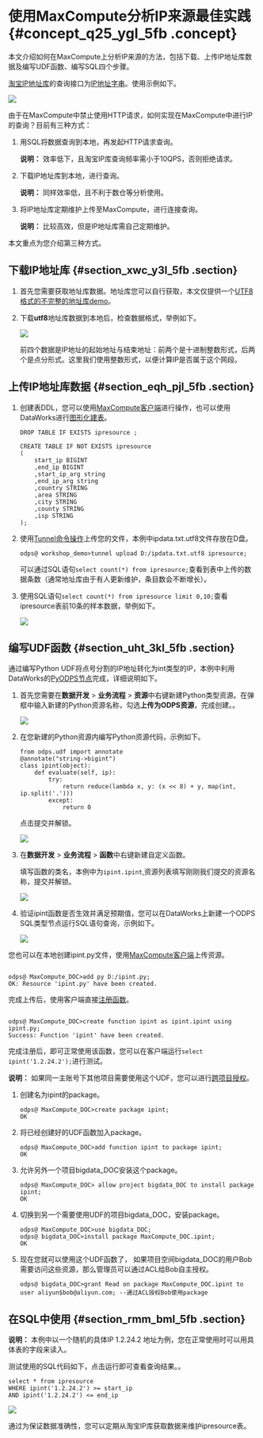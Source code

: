 # 使用MaxCompute分析IP来源最佳实践 {#concept_q25_ygl_5fb .concept}

本文介绍如何在MaxCompute上分析IP来源的方法，包括下载、上传IP地址库数据及编写UDF函数、编写SQL四个步骤。

[淘宝IP地址库](http://ip.taobao.com/)的查询接口为[IP地址字串](http://ip.taobao.com/service/getIpInfo.php?ip=[ip%E5%9C%B0%E5%9D%80%E5%AD%97%E4%B8%B2])。使用示例如下。

![](http://static-aliyun-doc.oss-cn-hangzhou.aliyuncs.com/assets/img/63437/154763039431905_zh-CN.png)

由于在MaxCompute中禁止使用HTTP请求，如何实现在MaxCompute中进行IP的查询？目前有三种方式：

1.  用SQL将数据查询到本地，再发起HTTP请求查询。

    **说明：** 效率低下，且淘宝IP库查询频率需小于10QPS，否则拒绝请求。

2.  下载IP地址库到本地，进行查询。

    **说明：** 同样效率低，且不利于数仓等分析使用。

3.  将IP地址库定期维护上传至MaxCompute，进行连接查询。

    **说明：** 比较高效，但是IP地址库需自己定期维护。


本文重点为您介绍第三种方式。

## 下载IP地址库 {#section_xwc_y3l_5fb .section}

1.  首先您需要获取地址库数据。地址库您可以自行获取，本文仅提供一个[UTF8格式的不完整的地址库demo](http://docs-aliyun.cn-hangzhou.oss.aliyun-inc.com/assets/attach/102762/cn_zh/1547530733280/ipdata.txt.utf8)。
2.  下载**utf8**地址库数据到本地后，检查数据格式，举例如下。

    ![](http://static-aliyun-doc.oss-cn-hangzhou.aliyuncs.com/assets/img/63437/154763039431907_zh-CN.png)

    前四个数据是IP地址的起始地址与结束地址：前两个是十进制整数形式，后两个是点分形式。这里我们使用整数形式，以便计算IP是否属于这个网段。


## 上传IP地址库数据 {#section_eqh_pjl_5fb .section}

1.  创建表DDL，您可以使用[MaxCompute客户端](../../../../../cn.zh-CN/工具及下载/客户端.md#)进行操作，也可以使用DataWorks进行[图形化建表](../../../../../cn.zh-CN/使用指南/数据开发/表管理.md#)。

    ```
    DROP TABLE IF EXISTS ipresource ;
    
    CREATE TABLE IF NOT EXISTS ipresource 
    (
        start_ip BIGINT
        ,end_ip BIGINT
        ,start_ip_arg string
        ,end_ip_arg string
        ,country STRING
        ,area STRING
        ,city STRING
        ,county STRING
        ,isp STRING
    );
    ```

2.  使用[Tunnel命令操作](../../../../../cn.zh-CN/用户指南/数据上传下载/Tunnel命令操作.md#)上传您的文件，本例中ipdata.txt.utf8文件存放在D盘。

    ```
    odps@ workshop_demo>tunnel upload D:/ipdata.txt.utf8 ipresource;
    ```

    可以通过SQL语句`select count(*) from ipresource;`查看到表中上传的数据条数（通常地址库由于有人更新维护，条目数会不断增长）。

3.  使用SQL语句`select count(*) from ipresource limit 0,10;`查看ipresource表前10条的样本数据，举例如下。

    ![](http://static-aliyun-doc.oss-cn-hangzhou.aliyuncs.com/assets/img/63437/154763039431909_zh-CN.png)


## 编写UDF函数 {#section_uht_3kl_5fb .section}

通过编写Python UDF将点号分割的IP地址转化为int类型的IP，本例中利用DataWorks的[PyODPS节点](../../../../../cn.zh-CN/最佳实践/在PyODPS任务中调用第三方包.md#)完成，详细说明如下。

1.  首先您需要在**数据开发** \> **业务流程** \> **资源**中右键新建Python类型资源。在弹框中输入新建的Python资源名称，勾选**上传为ODPS资源**，完成创建。。

    ![](http://static-aliyun-doc.oss-cn-hangzhou.aliyuncs.com/assets/img/63437/154763039431910_zh-CN.png)

2.  在您新建的Python资源内编写Python资源代码，示例如下。

    ```
    from odps.udf import annotate
    @annotate("string->bigint")
    class ipint(object):
    	def evaluate(self, ip):
    		try:
    			return reduce(lambda x, y: (x << 8) + y, map(int, ip.split('.')))
    		except:
    			return 0
    ```

    点击提交并解锁。

    ![](http://static-aliyun-doc.oss-cn-hangzhou.aliyuncs.com/assets/img/63437/154763039431911_zh-CN.png)

3.  在**数据开发** \> **业务流程** \> **函数**中右键新建自定义函数。

    填写函数的类名，本例中为`ipint.ipint`,资源列表填写刚刚我们提交的资源名称，提交并解锁。

    ![](http://static-aliyun-doc.oss-cn-hangzhou.aliyuncs.com/assets/img/63437/154763039431913_zh-CN.png)

4.  验证ipint函数是否生效并满足预期值，您可以在DataWorks上新建一个ODPS SQL类型节点运行SQL语句查询，示例如下。

    ![](http://static-aliyun-doc.oss-cn-hangzhou.aliyuncs.com/assets/img/63437/154763039531914_zh-CN.png)


您也可以在本地创建ipint.py文件，使用[MaxCompute客户端](../../../../../cn.zh-CN/工具及下载/客户端.md#)上传资源。

```

odps@ MaxCompute_DOC>add py D:/ipint.py;
OK: Resource 'ipint.py' have been created.

```

完成上传后，使用客户端直接[注册函数](../../../../../cn.zh-CN/用户指南/常用命令/函数操作.md#)。

```

odps@ MaxCompute_DOC>create function ipint as ipint.ipint using ipint.py;
Success: Function 'ipint' have been created.

```

完成注册后，即可正常使用该函数，您可以在客户端运行`select ipint('1.2.24.2');`进行测试。

**说明：** 如果同一主账号下其他项目需要使用这个UDF，您可以进行[跨项目授权](../../../../../cn.zh-CN/用户指南/安全指南/跨项目空间的资源分享/基于Package的跨项目空间的资源分享.md#)。

1.  创建名为ipint的package。

    ```
    odps@ MaxCompute_DOC>create package ipint;
    OK
    ```

2.  将已经创建好的UDF函数加入package。

    ```
    odps@ MaxCompute_DOC>add function ipint to package ipint;
    OK
    ```

3.  允许另外一个项目bigdata\_DOC安装这个package。

    ```
    odps@ MaxCompute_DOC> allow project bigdata_DOC to install package ipint;
    OK
    ```

4.  切换到另一个需要使用UDF的项目bigdata\_DOC，安装package。

    ```
    odps@ MaxCompute_DOC>use bigdata_DOC;
    odps@ bigdata_DOC>install package MaxCompute_DOC.ipint;
    OK
    ```

5.  现在您就可以使用这个UDF函数了， 如果项目空间bigdata\_DOC的用户Bob需要访问这些资源，那么管理员可以通过ACL给Bob自主授权。

    ```
    odps@ bigdata_DOC>grant Read on package MaxCompute_DOC.ipint to user aliyun$bob@aliyun.com; --通过ACL授权Bob使用package
    ```


## 在SQL中使用 {#section_rmm_bml_5fb .section}

**说明：** 本例中以一个随机的具体IP 1.2.24.2 地址为例，您在正常使用时可以用具体表的字段来读入。

测试使用的SQL代码如下，点击运行即可查看查询结果。。

```
select * from ipresource
WHERE ipint('1.2.24.2') >= start_ip
AND ipint('1.2.24.2') <= end_ip
```

![](http://static-aliyun-doc.oss-cn-hangzhou.aliyuncs.com/assets/img/63437/154763039531915_zh-CN.png)

通过为保证数据准确性，您可以定期从淘宝IP库获取数据来维护ipresource表。

